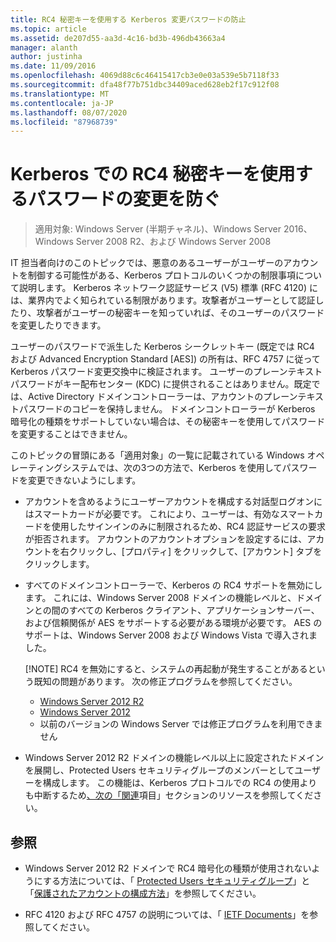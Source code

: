 ```yaml
---
title: RC4 秘密キーを使用する Kerberos 変更パスワードの防止
ms.topic: article
ms.assetid: de207d55-aa3d-4c16-bd3b-496db43663a4
manager: alanth
author: justinha
ms.date: 11/09/2016
ms.openlocfilehash: 4069d88c6c46415417cb3e0e03a539e5b7118f33
ms.sourcegitcommit: dfa48f77b751dbc34409aced628eb2f17c912f08
ms.translationtype: MT
ms.contentlocale: ja-JP
ms.lasthandoff: 08/07/2020
ms.locfileid: "87968739"
---
```

# <a name="preventing-kerberos-change-password-that-uses-rc4-secret-keys"></a>Kerberos での RC4 秘密キーを使用するパスワードの変更を防ぐ

>適用対象: Windows Server (半期チャネル)、Windows Server 2016、Windows Server 2008 R2、および Windows Server 2008

IT 担当者向けのこのトピックでは、悪意のあるユーザーがユーザーのアカウントを制御する可能性がある、Kerberos プロトコルのいくつかの制限事項について説明します。 Kerberos ネットワーク認証サービス (V5) 標準 (RFC 4120) には、業界内でよく知られている制限があります。攻撃者がユーザーとして認証したり、攻撃者がユーザーの秘密キーを知っていれば、そのユーザーのパスワードを変更したりできます。

ユーザーのパスワードで派生した Kerberos シークレットキー (既定では RC4 および Advanced Encryption Standard [AES]) の所有は、RFC 4757 に従って Kerberos パスワード変更交換中に検証されます。 ユーザーのプレーンテキストパスワードがキー配布センター (KDC) に提供されることはありません。既定では、Active Directory ドメインコントローラーは、アカウントのプレーンテキストパスワードのコピーを保持しません。 ドメインコントローラーが Kerberos 暗号化の種類をサポートしていない場合は、その秘密キーを使用してパスワードを変更することはできません。

このトピックの冒頭にある「適用対象」の一覧に記載されている Windows オペレーティングシステムでは、次の3つの方法で、Kerberos を使用してパスワードを変更できないようにします。

- アカウントを含めるようにユーザーアカウントを構成する対話型ログオンにはスマートカードが必要です。 これにより、ユーザーは、有効なスマートカードを使用したサインインのみに制限されるため、RC4 認証サービスの要求が拒否されます。 アカウントのアカウントオプションを設定するには、アカウントを右クリックし、[プロパティ] をクリックして、[アカウント] タブをクリックします。

- すべてのドメインコントローラーで、Kerberos の RC4 サポートを無効にします。 これには、Windows Server 2008 ドメインの機能レベルと、ドメインとの間のすべての Kerberos クライアント、アプリケーションサーバー、および信頼関係が AES をサポートする必要がある環境が必要です。 AES のサポートは、Windows Server 2008 および Windows Vista で導入されました。

    [!NOTE]
    RC4 を無効にすると、システムの再起動が発生することがあるという既知の問題があります。 次の修正プログラムを参照してください。
    - [Windows Server 2012 R2](https://support.microsoft.com/kb/3038261)
    - [Windows Server 2012](https://support.microsoft.com/kb/3086213)
    - 以前のバージョンの Windows Server では修正プログラムを利用できません

- Windows Server 2012 R2 ドメインの機能レベル以上に設定されたドメインを展開し、Protected Users セキュリティグループのメンバーとしてユーザーを構成します。 この機能は、Kerberos プロトコルでの RC4 の使用よりも中断するため[、次の「関連](#see-also)項目」セクションのリソースを参照してください。

## <a name="see-also"></a>参照

- Windows Server 2012 R2 ドメインで RC4 暗号化の種類が使用されないようにする方法については、「 [Protected Users セキュリティグループ](/../credentials-protection-and-management/protected-users-security-group.md)」と「[保護されたアカウントの構成方法](/../credentials-protection-and-management/how-to-configure-protected-accounts.md)」を参照してください。

- RFC 4120 および RFC 4757 の説明については、「 [IETF Documents](http://tools.ietf.org/html/)」を参照してください。
